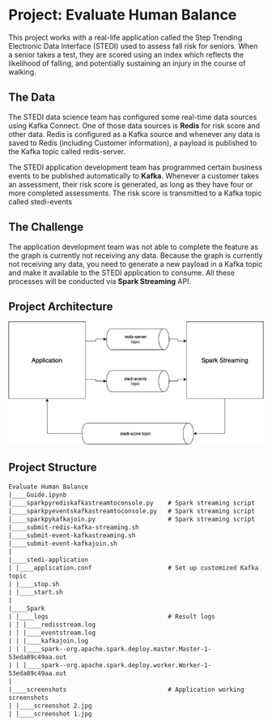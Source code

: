 # Project: Evaluate Human Balance

This project works with a real-life application called the Step Trending Electronic Data Interface (STEDI) used to assess fall risk for seniors. When a senior takes a test, they are scored using an index which reflects the likelihood of falling, and potentially sustaining an injury in the course of walking.

## The Data
The STEDI data science team has configured some real-time data sources using Kafka Connect. One of those data sources is **Redis** for risk score and other data. Redis is configured as a Kafka source and whenever any data is saved to Redis (including Customer information), a payload is published to the Kafka topic called redis-server.

The STEDI application development team has programmed certain business events to be published automatically to **Kafka**. Whenever a customer takes an assessment, their risk score is generated, as long as they have four or more completed assessments. The risk score is transmitted to a Kafka topic called stedi-events 

## The Challenge
The application development team was not able to complete the feature as the graph is currently not receiving any data. Because the graph is currently not receiving any data, you need to generate a new payload in a Kafka topic and make it available to the STEDI application to consume. All these processes will be conducted via **Spark Streaming** API.

## Project Architecture 
![Image of Yaktocat](https://github.com/Ahmed0028/Data-Streaming/blob/6a0620a63817bc21e590ad1a75e4a168a8abcb50/Program-projects/P2-Evaluate%20Human%20Balance/images/Project-Architecture.png)

## Project Structure

```
Evaluate Human Balance
|____Guide.ipynb
|____sparkpyrediskafkastreamtoconsole.py    # Spark streaming script
|____sparkpyeventskafkastreamtoconsole.py   # Spark streaming script
|____sparkpykafkajoin.py                    # Spark streaming script
|____submit-redis-kafka-streaming.sh
|____submit-event-kafkastreaming.sh
|____submit-event-kafkajoin.sh
|
|____stedi-application
| |____application.conf                     # Set up customized Kafka topic
| |____stop.sh
| |____start.sh
|
|____Spark
| |____logs                                 # Result logs
| | |____redisstream.log
| | |____eventstream.log
| | |____kafkajoin.log
| | |____spark--org.apache.spark.deploy.master.Master-1-53eda89c49aa.out
| | |____spark--org.apache.spark.deploy.worker.Worker-1-53eda89c49aa.out
|
|____screenshots                            # Application working screenshots
| |____screenshot 2.jpg
| |____screenshot 1.jpg
```

